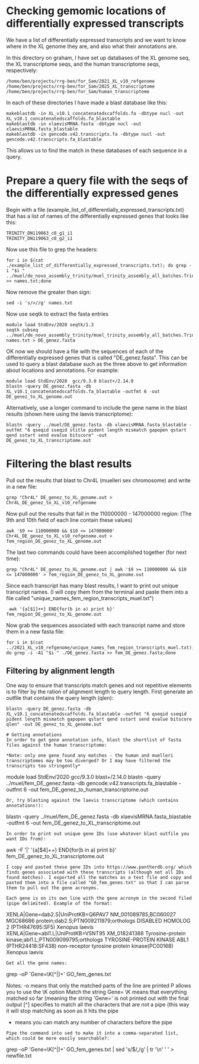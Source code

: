 # Checking gemomic locations of differentially expressed transcripts

We have a list of differentially expressed transcripts and we want to know where in the XL genome they are, and also what their annotations are.

In this directory on graham, I have set up databases of the XL genome seq, the XL transcriptome seqs, and the human transcriptome seqs, respectively:
```
/home/ben/projects/rrg-ben/for_Sam/2021_XL_v10_refgenome
/home/ben/projects/rrg-ben/for_Sam/2025_XL_transcriptome
/home/ben/projects/rrg-ben/for_Sam/human_transcriptome
```

In each of these directories I have made a blast database like this:
```
makeblastdb -in XL_v10.1_concatenatedscaffolds.fa -dbtype nucl -out XL_v10.1_concatenatedscaffolds.fa_blastable
makeblastdb -in xlaevisMRNA.fasta -dbtype nucl -out xlaevisMRNA.fasta_blastable
makeblastdb -in gencode.v42.transcripts.fa -dbtype nucl -out gencode.v42.transcripts.fa_blastable
```
This allows us to find the match in these databases of each sequence in a query.

# Prepare a query file with the seqs of the differentially expressed genes

Begin with a file (example_list_of_differentially_expressed_transcripts.txt) that has a list of names of the differentially expressed genes that looks like this:
```
TRINITY_DN119063_c0_g1_i1
TRINITY_DN119063_c0_g2_i1
```
Now use this file to grep the headers:
```
for i in $(cat ./example_list_of_differentially_expressed_transcripts.txt); do grep -i "$i " ../muel/de_novo_assembly_trinity/muel_trinity_assembly_all_batches.Trinity.fasta >> names.txt;done
```
Now remove the greater than sign:
```
sed -i 's/>//g' names.txt
```
Now use seqtk to extract the fasta entries
```
module load StdEnv/2020 seqtk/1.3
seqtk subseq ../muel/de_novo_assembly_trinity/muel_trinity_assembly_all_batches.Trinity.fasta names.txt > DE_genez.fasta
```
OK now we should have a file with the sequences of each of the differentially expressed genes that is called "DE_genez.fasta". This can be used to query a blast database such as the three above to get information about locations and annotations. For example:
```
module load StdEnv/2020  gcc/9.3.0 blast+/2.14.0
blastn -query DE_genez.fasta -db XL_v10.1_concatenatedscaffolds.fa_blastable -outfmt 6 -out DE_genez_to_XL_genome.out
```
Alternatively, use a longer command to include the gene name in the blast results (shown here using the laevis transcriptome): 
```
blastn -query ../muel/DE_genez.fasta -db xlaevisMRNA.fasta_blastable -outfmt "6 qseqid sseqid stitle pident length mismatch gapopen qstart qend sstart send evalue bitscore" -out DE_genez_to_XL_transcriptome.out
```
# Filtering the blast results 
Pull out the results that blast to Chr4L (muelleri sex chromosome) and write in a new file:
```
grep "Chr4L" DE_genez_to_XL_genome.out > Chr4L_DE_genez_to_XL_v10_refgenome
```
Now pull out the results that fall in the 110000000 - 147000000 region: 
(The 9th and 10th field of each line contain these values)
```
awk '$9 >= 110000000 && $10 <= 147000000' Chr4L_DE_genez_to_XL_v10_refgenome.out > fem_region_DE_genez_to_XL_genome.out
 ```
The last two commands could have been accomplished together (for next time):
```
grep "Chr4L" DE_genez_to_XL_genome.out | awk '$9 >= 110000000 && $10 <= 147000000' > fem_region_DE_genez_to_XL_genome.out
```
Since each transcript has many blast results, I want to print out unique transcript names. (I will copy them from the terminal and paste them into a file called "unique_names_fem_region_transcripts_muel.txt")
```
 awk '{a[$1]++} END{for(b in a) print b}' fem_region_DE_genez_to_XL_genome.out
```
Now grab the sequences associated with each transcript name and store them in a new fasta file: 
```
for i in $(cat ../2021_XL_v10_refgenome/unique_names_fem_region_transcripts_muel.txt); do grep -i -A1 "$i " ./DE_genez.fasta >> fem_DE_genez.fasta;done
```
## Filtering by alignment length  
One way to ensure that transcripts match genes and not repetitive elements is to filter by the ration of alignment length to query length. First generate an outfile that contains the query length (qlen): 
```
blastn -query DE_genez.fasta -db XL_v10.1_concatenatedscaffolds.fa_blastable -outfmt "6 qseqid sseqid pident length mismatch gapopen qstart qend sstart send evalue bitscore qlen" -out DE_genez_to_XL_genome.out
```

```
# Getting annotations 
In order to get gene annotation info, blast the shortlist of fasta files against the human transcriptome:  

*Note: only one gene found any matches - the human and muelleri transcriptomes may be too diverged? Or I may have filtered the transcripts too stringently*
```
module load StdEnv/2020  gcc/9.3.0 blast+/2.14.0
blastn -query ../muel/fem_DE_genez.fasta -db gencode.v42.transcripts.fa_blastable -outfmt 6 -out fem_DE_genez_to_human_transcriptome.out
```
Or, try blasting against the laevis transcriptome (which contains annotations!):
```
blastn -query ../muel/fem_DE_genez.fasta -db xlaevisMRNA.fasta_blastable -outfmt 6 -out fem_DE_genez_to_XL_transcriptome.out
```
In order to print out unique gene IDs (use whatever blast outfile you want IDs from): 
```
awk -F '|' '{a[$4]++} END{for(b in a) print b}' fem_DE_genez_to_XL_transcriptome.out
```
I copy and pasted these gene IDs into https://www.pantherdb.org/ which finds genes associated with these transcripts (although not all IDs found matches). I exported all the matches as a text file and copy and pasted them into a file called "GO_fem_genes.txt" so that I can parse them to pull out the gene acronyms.    

Each gene is on its own line with the gene acronym in the second filed (pipe delimited). Example of the format:
```
XENLA|Gene=dab2.S|UniProtKB=Q6PAV7      NM_001089785,BC060027       MGC68686 protein;dab2.S;PTN009211979;orthologs  DISABLED HOMOLOG 2 (PTHR47695:SF5)          Xenopus laevis
XENLA|Gene=abl1.L|UniProtKB=V5NT95      XM_018241388    Tyrosine-protein kinase;abl1.L;PTN009099795;orthologs       TYROSINE-PROTEIN KINASE ABL1 (PTHR24418:SF438)      non-receptor tyrosine protein kinase(PC00168)       Xenopus laevis
```
Get all the gene names:   
```
grep -oP 'Gene=\K[^|]+' GO_fem_genes.txt

Notes: 
-o means that only the matched parts of the line are printed 
P allows you to use the \K option 
Match the string Gene= 
\K means that everything matched so far (meaning the string 'Gene=' is not printed out with the final output 
[^] specifies to match all the characters that are not a pipe (this way it will stop matching as soon as it hits the pipe 
+ means you can match any number of characters before the pipe
```
Pipe the command into sed to make it into a comma-separated list, which could be more easily searchable?: 
```
grep -oP 'Gene=\K[^|]+' GO_fem_genes.txt | sed 's/$/,/g' | tr '\n' ' ' > newfile.txt
```
